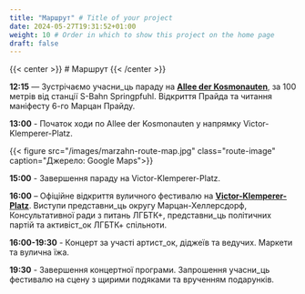 ```yaml
---
title: "Маршрут" # Title of your project
date: 2024-05-27T19:31:52+01:00
weight: 10 # Order in which to show this project on the home page
draft: false
---
```


{{< center >}} # Маршрут {{< /center >}}

**12:15** — Зустрічаємо учасни_ць параду на **[Allee der Kosmonauten](https://maps.app.goo.gl/tnmB28o4wRPHxsYC8)**, за
100
метрів від станції S-Bahn Springpfuhl. Відкриття Прайда та читання маніфесту 6-го Марцан Прайду.

**13:00** - Початок ходи по Allee der Kosmonauten у напрямку Victor-Klemperer-Platz.

{{< figure src="/images/marzahn-route-map.jpg" class="route-image" caption="Джерело: Google Maps">}}

**15:00** - Завершення параду на Victor-Klemperer-Platz.

**16:00** – Офіційне відкриття вуличного фестивалю на **[Victor-Klemperer-Platz](https://maps.app.goo.gl/12PfkDRWKR8yqouCA)**.
Виступи представни_ць округу Марцан-Хеллерсдорф, Консультативної ради з питань ЛГБТК+, представни_ць політичних партій
та активіст_ок ЛГБТК+
спільноти.

**16:00-19:30** - Концерт за участі артист_ок, діджеїв та ведучих. Маркети та вулична їжа.

**19:30** - Завершення концертної програми. Запрошення учасни_ць фестивалю на сцену з щирими подяками та врученням
подарунків.